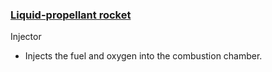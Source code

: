 ### [Liquid-propellant rocket](https://en.wikipedia.org/wiki/Liquid-propellant_rocket)

Injector
- Injects the fuel and oxygen into the combustion chamber.
